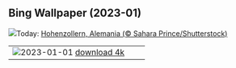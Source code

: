 ## Bing Wallpaper (2023-01)
![](https://www.bing.com/th?id=OHR.HohenzollernBurg_ES-ES7429564998_UHD.jpg&w=1000)Today: [Hohenzollern, Alemania (© Sahara Prince/Shutterstock)](https://www.bing.com/th?id=OHR.HohenzollernBurg_ES-ES7429564998_UHD.jpg)

|      |      |      |
| :----: | :----: | :----: |
|![](https://www.bing.com/th?id=OHR.NorwayNYD_ES-ES7256625259_UHD.jpg&pid=hp&w=384&h=216&rs=1&c=4)2023-01-01 [download 4k](https://www.bing.com/th?id=OHR.NorwayNYD_ES-ES7256625259_UHD.jpg)|